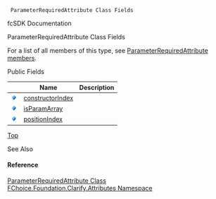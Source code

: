 ﻿     ParameterRequiredAttribute Class Fields                                                   

fcSDK Documentation

ParameterRequiredAttribute Class Fields

For a list of all members of this type, see [ParameterRequiredAttribute members](fcSDK~FChoice.Foundation.Clarify.Attributes.ParameterRequiredAttribute_members.md).

Public Fields

|   | Name | Description |
| --- | --- | --- |
| ![Public Field](dotnetimages/publicField.png) | [constructorIndex](fcSDK~FChoice.Foundation.Clarify.Attributes.ParameterRequiredAttribute~constructorIndex.md) |   |
| ![Public Field](dotnetimages/publicField.png) | [isParamArray](fcSDK~FChoice.Foundation.Clarify.Attributes.ParameterRequiredAttribute~isParamArray.md) |   |
| ![Public Field](dotnetimages/publicField.png) | [positionIndex](fcSDK~FChoice.Foundation.Clarify.Attributes.ParameterRequiredAttribute~positionIndex.md) |   |

[Top](#top)

See Also

#### Reference

[ParameterRequiredAttribute Class](fcSDK~FChoice.Foundation.Clarify.Attributes.ParameterRequiredAttribute.md)  
[FChoice.Foundation.Clarify.Attributes Namespace](fcSDK~FChoice.Foundation.Clarify.Attributes_namespace.md)
